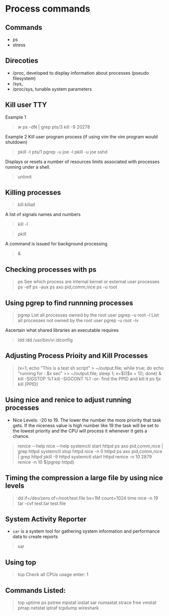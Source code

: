 # Process commands

## Commands 

- ps
- stress

## Direcoties

- /proc, developed to display information about processes (pseudo filesystem)
- /sys,
- /proc/sys, tunable system parameters

## Kill user TTY

Example 1
> w
> ps -dN | grep pts/3
> kill -9 20278

Example 2
Kill user program process (if using vim the vim program would shutdown)
> pkill -t pts/1
> pgrep -u joe -l
> pkill -u joe sshd

Displays or resets a number of resources limits
associated with processes running under a shell.
> unlimit

## Killing processes

> kill
> killall

A list of signals names and numbers
> kill -l

> pkill

A command is issued for background processing
> <command> &

## Checking processes with ps

> ps
See which process are internal kernel or external user processes
> ps -elf
> ps -aux
> ps axo pid,comm,nice
> ps -u root

## Using pgrep to find runnning processes

> pgrep
List all processes owned by the root user
> pgrep -u root -l
List all processes not owned by the root user
> pgrep -u root -lv 

Ascertain what shared libraries an executable requires
> ldd <program>
> idd /usr/bin/vi
> idconfig

## Adjusting Process Prioity and Kill Processes

> (x=1; echo "This is a test sh script" > ~/output.file; while true; do echo "running for : $x sec" >> ~/output.file; sleep 1; x=$(($x + 1)); done) &
> kill -SIGSTOP %1
> kill -SIGCONT %1
-or- find the PPID and kill it
> ps fjx
> kill [PPID]

## Using nice and renice to adjust running processes

- Nice Levels: -20 to 19. The lower the number the more priority that task gets. If the niceness value is high number like 19 the task will be set to the lowest priority and the CPU will process it whenever it gets a chance.

> renice --help
> nice --help
> systemctl start httpd
> ps axo pid,comm,nice | grep httpd
> systemctl stop httpd
> nice -n 0 httpd
> ps axo pid,comm,nice | grep httpd
> pkill -9 httpd
> systemctl start httpd
> renice -n 10 2879
> renice -n 10 $(pgrep httpd)

## Timing the compression a large file by using nice levels

> dd if=/dev/zero of=/root/test.file bs=1M count=1024
> time nice -n 19 tar -cvf test.tar test.file

## System Activity Reporter

- `sar` is a system tool for gathering system information and performance data to create reports

> sar

## Using top

> top
Check all CPUs usage enter: 1

## Commands Listed:

> top
> uptime
> ps
> pstree
> mpstat
> iostat
> sar
> numastat
> strace
> free
> vmstat
> pmap
> netstat
> iptraf
> tcpdump
> wireshark